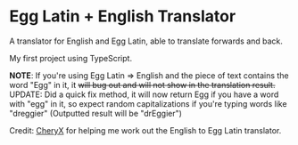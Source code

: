 # Egg Latin + English Translator

A translator for English and Egg Latin, able to translate forwards and back.

My first project using TypeScript.

**NOTE**: If you're using Egg Latin => English and the piece of text contains the word "Egg" in it, it ~~will bug out and will not show in the translation result.~~ UPDATE: Did a quick fix method, it will now return Egg if you have a word with "egg" in it, so expect random capitalizations if you're typing words like "dreggier" (Outputted result will be "drEggier")

Credit: [CheryX](https://github.com/CheryX) for helping me work out the English to Egg Latin translator.